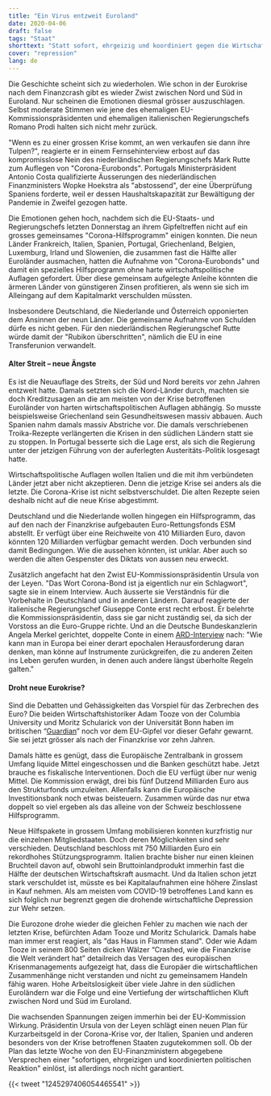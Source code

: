 ```yaml
---
title: "Ein Virus entzweit Euroland"
date: 2020-04-06
draft: false
tags: "Staat"
shorttext: "Statt sofort, ehrgeizig und koordiniert gegen die Wirtschaftskrise wird in Euroland mit hohem Risiko gegeneinander gekämpft."
cover: "repression"
lang: de
---
```


Die Geschichte scheint sich zu wiederholen. Wie schon in der Eurokrise nach dem Finanzcrash gibt es wieder Zwist zwischen Nord und Süd in Euroland. Nur scheinen die Emotionen diesmal grösser auszuschlagen. Selbst moderate Stimmen wie jene des ehemaligen EU-Kommissionspräsidenten und ehemaligen italienischen Regierungschefs Romano Prodi halten sich nicht mehr zurück.

"Wenn es zu einer grossen Krise kommt, an wen verkaufen sie dann ihre Tulpen?", reagierte er in einem Fernsehinterview erbost auf das kompromisslose Nein des niederländischen Regierungschefs Mark Rutte zum Auflegen von "Corona-Eurobonds". Portugals Ministerpräsident Antonio Costa qualifizierte Äusserungen des niederländischen Finanzministers Wopke Hoekstra als "abstossend", der eine Überprüfung Spaniens forderte, weil er dessen Haushaltskapazität zur Bewältigung der Pandemie in Zweifel gezogen hatte.

Die Emotionen gehen hoch, nachdem sich die EU-Staats- und Regierungschefs letzten Donnerstag an ihrem Gipfeltreffen nicht auf ein grosses gemeinsames "Corona-Hilfsprogramm" einigen konnten. Die neun Länder Frankreich, Italien, Spanien, Portugal, Griechenland, Belgien, Luxemburg, Irland und Slowenien, die zusammen fast die Hälfte aller Euroländer ausmachen, hatten die Aufnahme von "Corona-Eurobonds" und damit ein spezielles Hilfsprogramm ohne harte wirtschaftspolitische Auflagen gefordert. Über diese gemeinsam aufgelegte Anleihe könnten die ärmeren Länder von günstigeren Zinsen profitieren, als wenn sie sich im Alleingang auf dem Kapitalmarkt verschulden müssten.

Insbesondere Deutschland, die Niederlande und Österreich opponierten dem Ansinnen der neun Länder. Die gemeinsame Aufnahme von Schulden dürfe es nicht geben. Für den niederländischen Regierungschef Rutte würde damit der "Rubikon überschritten", nämlich die EU in eine Transferunion verwandelt.

#### Alter Streit – neue Ängste

Es ist die Neuauflage des Streits, der Süd und Nord bereits vor zehn Jahren entzweit hatte. Damals setzten sich die Nord-Länder durch, machten sie doch Kreditzusagen an die am meisten von der Krise betroffenen Euroländer von harten wirtschaftspolitischen Auflagen abhängig. So musste beispielsweise Griechenland sein Gesundheitswesen massiv abbauen. Auch Spanien nahm damals massiv Abstriche vor. Die damals verschriebenen Troika-Rezepte verlängerten die Krisen in den südlichen Ländern statt sie zu stoppen. In Portugal besserte sich die Lage erst, als sich die Regierung unter der jetzigen Führung von der auferlegten Austeritäts-Politik losgesagt hatte.

Wirtschaftspolitische Auflagen wollen Italien und die mit ihm verbündeten Länder jetzt aber nicht akzeptieren. Denn die jetzige Krise sei anders als die letzte. Die Corona-Krise ist nicht selbstverschuldet. Die alten Rezepte seien deshalb nicht auf die neue Krise abgestimmt.

Deutschland und die Niederlande wollen hingegen ein Hilfsprogramm, das auf den nach der Finanzkrise aufgebauten Euro-Rettungsfonds ESM abstellt. Er verfügt über eine Reichweite von 410 Milliarden Euro, davon könnten 120 Milliarden verfügbar gemacht werden. Doch verbunden sind damit Bedingungen. Wie die aussehen könnten, ist unklar. Aber auch so werden die alten Gespenster des Diktats von aussen neu erweckt.

Zusätzlich angefacht hat den Zwist EU-Kommissionspräsidentin Ursula von der Leyen. "Das Wort Corona-Bond ist ja eigentlich nur ein Schlagwort", sagte sie in einem Interview. Auch äusserte sie Verständnis für die Vorbehalte in Deutschland und in anderen Ländern. Darauf reagierte der italienische Regierungschef Giuseppe Conte erst recht erbost. Er belehrte die Kommissionspräsidentin, dass sie gar nicht zuständig sei, da sich der Vorstoss an die Euro-Gruppe richte. Und an die Deutsche Bundeskanzlerin Angela Merkel gerichtet, doppelte Conte in einem [ARD-Interview](https://www.tagesschau.de/ausland/conte-corona-101.html "Ein Notfall, der alle betrifft") nach: "Wie kann man in Europa bei einer derart epochalen Herausforderung daran denken, man könne auf Instrumente zurückgreifen, die zu anderen Zeiten ins Leben gerufen wurden, in denen auch andere längst überholte Regeln galten."

#### Droht neue Eurokrise?

Sind die Debatten und Gehässigkeiten das Vorspiel für das Zerbrechen des Euro? Die beiden Wirtschaftshistoriker Adam Tooze von der Columbia University und Moritz Schularick von der Universität Bonn haben im britischen “[Guardian](https://www.theguardian.com/commentisfree/2020/mar/25/shock-coronavirus-split-europe-nations-share-burden "The shock of coronavirus could split Europe – unless nations share the burden")” noch vor dem EU-Gipfel vor dieser Gefahr gewarnt. Sie sei jetzt grösser als nach der Finanzkrise vor zehn Jahren.

Damals hätte es genügt, dass die Europäische Zentralbank in grossem Umfang liquide Mittel eingeschossen und die Banken geschützt habe. Jetzt brauche es fiskalische Interventionen. Doch die EU verfügt über nur wenig Mittel. Die Kommission erwägt, drei bis fünf Dutzend Milliarden Euro aus den Strukturfonds umzuleiten. Allenfalls kann die Europäische Investitionsbank noch etwas beisteuern. Zusammen würde das nur etwa doppelt so viel ergeben als das alleine von der Schweiz beschlossene Hilfsprogramm.

Neue Hilfspakete in grossem Umfang mobilisieren konnten kurzfristig nur die einzelnen Mitgliedstaaten. Doch deren Möglichkeiten sind sehr verschieden. Deutschland beschloss mit 750 Milliarden Euro ein rekordhohes Stützungsprogramm. Italien brachte bisher nur einen kleinen Bruchteil davon auf, obwohl sein Bruttoinlandprodukt immerhin fast die Hälfte der deutschen Wirtschaftskraft ausmacht. Und da Italien schon jetzt stark verschuldet ist, müsste es bei Kapitalaufnahmen eine höhere Zinslast in Kauf nehmen. Als am meisten vom COVID-19 betroffenes Land kann es sich folglich nur begrenzt gegen die drohende wirtschaftliche Depression zur Wehr setzen.

Die Eurozone drohe wieder die gleichen Fehler zu machen wie nach der letzten Krise, befürchten Adam Tooze und Moritz Schularick. Damals habe man immer erst reagiert, als "das Haus in Flammen stand". Oder wie Adam Tooze in seinem 800 Seiten dicken Wälzer “Crashed, wie die Finanzkrise die Welt verändert hat” detailreich das Versagen des europäischen Krisenmanagements aufgezeigt hat, dass die Europäer die wirtschaftlichen Zusammenhänge nicht verstanden und nicht zu gemeinsamem Handeln fähig waren. Hohe Arbeitslosigkeit über viele Jahre in den südlichen Euroländern war die Folge und eine Vertiefung der wirtschaftlichen Kluft zwischen Nord und Süd im Euroland.

Die wachsenden Spannungen zeigen immerhin bei der EU-Kommission Wirkung. Präsidentin Ursula von der Leyen schlägt einen neuen Plan für Kurzarbeitsgeld in der Corona-Krise vor, der Italien, Spanien und anderen besonders von der Krise betroffenen Staaten zugutekommen soll. Ob der Plan das letzte Woche von den EU-Finanzministern abgegebene Versprechen einer "sofortigen, ehrgeizigen und koordinierten politischen Reaktion" einlöst, ist allerdings noch nicht garantiert.

{{< tweet "1245297406054465541" >}}
